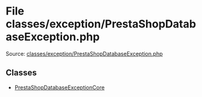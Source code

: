File classes/exception/PrestaShopDatabaseException.php
=========
Source: [classes/exception/PrestaShopDatabaseException.php](https://github.com/PrestaShop/PrestaShop/blob/1.6.1.1/classes/exception/PrestaShopDatabaseException.php)


Classes
-------

* [PrestaShopDatabaseExceptionCore](class.PrestaShopDatabaseExceptionCore.md)

